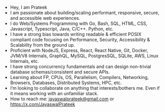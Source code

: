 - Hey, I am Prateek
- I am passionate about building/scaling performant, responsive, secure, and accessible web experiences.
- I do Web/Systems Programming with Go, Bash, SQL, HTML, CSS, Javascript, Typescript, Java, C/C++. Python, etc.
- I have a strong bias towards writing readable & efficient POSIX compliant code focusing on Performance, Security, Accessibility & Scalability from the ground up.
- Proficient with NodeJS, Express, React, React Native, Git, Docker, JVM/V8 Internals, GraphQL, MySQL, PostgresSQL, SQLite, AWS, Linux Internals, etc.
- I have strong concurrency fundamentals and can design non-trivial database schemas/consistent and secure APIs.
- Learning about FP, CPUs, OS, Parallelism, Compilers, Networking, Browsers, Databases, Distributed Systems, HPC, etc.
- I’m looking to collaborate on anything that interests/bothers me. Even if it means working with an unfamiliar stack.
- How to reach me: jayaswalprateek@gmail.com or https://x.com/JayaswalPrateek

<!---
JayaswalPrateek/JayaswalPrateek is a ✨ special ✨ repository because its `README.md` (this file) appears on your GitHub profile.
You can click the Preview link to take a look at your changes.
--->
